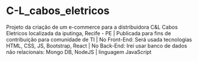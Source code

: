 # C-L_cabos_eletricos
Projeto da criação de um e-commerce para a distribuidora C&amp;L Cabos Eletricos localizada da iputinga, Recife - PE | Publicada para fins de contribuição para comunidade de TI | No Front-End: Será usada tecnologias HTML, CSS, JS, Bootstrap, React | No Back-End: Irei usar banco de dados não relacionais: Mongo DB, NodeJS | linguagem JavaScript
